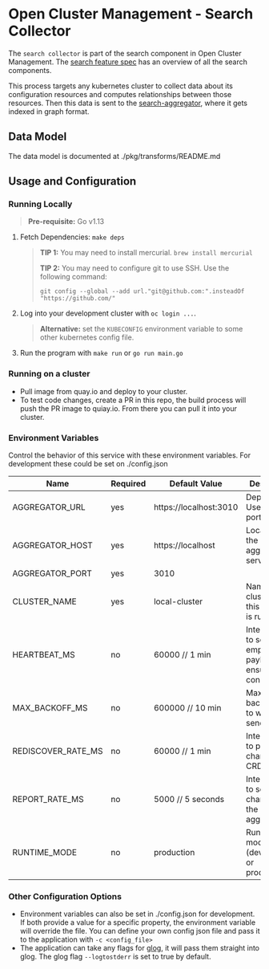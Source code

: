 # Open Cluster Management - Search Collector

The `search collector` is part of the search component in Open Cluster Management. The [search feature spec](https://github.com/open-cluster-management/search/blob/master/feature-spec/search.md) has an overview of all the search components.

This process targets any kubernetes cluster to collect data about its configuration resources and computes relationships between those resources. Then this data is sent to the [search-aggregator](https://github.com/open-cluster-management/search-aggregator), where it gets indexed in graph format.

## Data Model
The data model is documented at ./pkg/transforms/README.md


## Usage and Configuration

### Running Locally
> **Pre-requisite:** Go v1.13
1. Fetch Dependencies: `make deps`
    > **TIP 1:** You may need to install mercurial. `brew install mercurial`
    >
    > **TIP 2:** You may need to configure git to use SSH. Use the following command: 
    >
    > `git config --global --add url."git@github.com:".insteadOf "https://github.com/"`
2. Log into your development cluster with `oc login ...`.
    > **Alternative:** set the `KUBECONFIG` environment variable to some other kubernetes config file.
3. Run the program with `make run` or `go run main.go`

### Running on a cluster
- Pull image from quay.io and deploy to your cluster.
- To test code changes, create a PR in this repo, the build process will push the PR image to quiay.io. From there you can pull it into your cluster.


### Environment Variables
Control the behavior of this service with these environment variables. For development these could be set on ./config.json

Name            | Required | Default Value          | Description
----            | -------- | -------------          | -----------
AGGREGATOR_URL  | yes      | https://localhost:3010 | Deprecated. Use host + port instead.
AGGREGATOR_HOST | yes      | https://localhost      | Location of the aggregator service.
AGGREGATOR_PORT | yes      | 3010                   |
CLUSTER_NAME    | yes      | local-cluster          | Name of cluster where this collector is running.
HEARTBEAT_MS    | no       | 60000  // 1 min        | Interval(ms) to send empty payload to ensure connection
MAX_BACKOFF_MS  | no       | 600000 // 10 min       | Maximum backoff in ms to wait after send error
REDISCOVER_RATE_MS | no    | 60000  // 1 min        | Interval(ms) to poll for changes to CRDs
REPORT_RATE_MS  | no       | 5000   // 5 seconds    | Interval(ms) to send changes to the aggregator
RUNTIME_MODE    | no       | production             | Running mode (development or production)

### Other Configuration Options
- Environment variables can also be set in ./config.json for development. If both provide a value for a specific property, the environment variable will override the file. You can define your own config json file and pass it to the application with `-c <config_file>`
- The application can take any flags for [glog](https://github.com/golang/glog), it will pass them straight into glog. The glog flag `--logtostderr` is set to true by default.